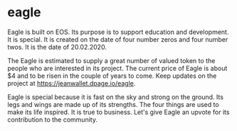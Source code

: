 # eagle

Eagle is built on EOS. Its purpose is to support education and development. It is special. It is created on the date of four number zeros and four number twos. It is the date of 20.02.2020.

The Eagle is estimated to supply a great number of valued token to the people who are interested in its project. The current price of Eagle is about $4 and to be risen in the couple of years to come. Keep updates on the project at https://jeanwallet.dpage.io/eagle.

Eagle is special because it is fast on the sky and strong on the ground. Its legs and wings are made up of its strengths. The four things are used to make its life inspired. It is true to business. Let's give Eagle an upvote for its contribution to the community.
